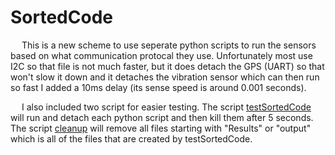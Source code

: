 # SortedCode
&emsp; This is a new scheme to use seperate python scripts to run the sensors based on what communication protocal they use. Unfortunately most use I2C so that file is not much faster, but it does detach the GPS (UART) so that won't slow it down and it detaches the vibration sensor which can then run so fast I added a 10ms delay (its sense speed is around 0.001 seconds).

&emsp; I also included two script for easier testing. The script [testSortedCode](/SortedCode/testSortedCode.sh) will run and detach each python script and then kill them after 5 seconds. The script [cleanup](/SortedCode/cleanup.sh) will remove all files starting with "Results" or "output" which is all of the files that are created by testSortedCode.
